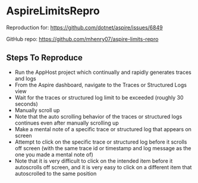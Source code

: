 # AspireLimitsRepro

Reproduction for: https://github.com/dotnet/aspire/issues/6849

GitHub repo: https://github.com/mhenry07/aspire-limits-repro

## Steps To Reproduce

- Run the AppHost project which continually and rapidly generates traces and logs
- From the Aspire dashboard, navigate to the Traces or Structured Logs view
- Wait for the traces or structured log limit to be exceeded (roughly 30 seconds)
- Manually scroll up
- Note that the auto scrolling behavior of the traces or structured logs continues even after manually scrolling up
- Make a mental note of a specific trace or structured log that appears on screen
- Attempt to click on the specific trace or structured log before it scrolls off screen (with the same trace id or timestamp and log message as the one you made a mental note of)
- Note that it is very difficult to click on the intended item before it autoscrolls off screen, and it is very easy to click on a different item that autoscrolled to the same position
